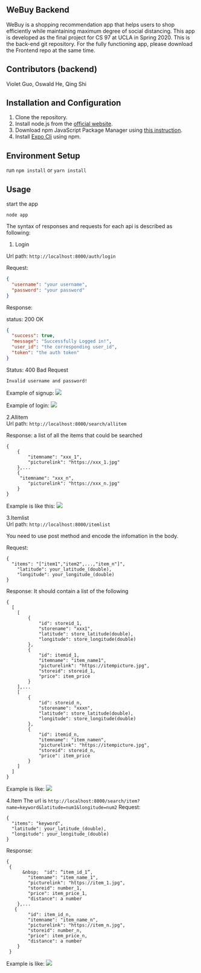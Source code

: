 WeBuy Backend
---

WeBuy is a shopping recommendation app that helps users to shop efficiently while maintaining maximum degree of social distancing. This app is developed as the final project for CS 97 at UCLA in Spring 2020. This is the back-end git repository. For the fully functioning app, please download the Frontend repo at the same time. 

Contributors (backend)
---
Violet Guo, Oswald He, Qing Shi

Installation and Configuration
---
1. Clone the repository.
2. Install node.js from the [official website](https://nodejs.org/en/).
3. Download npm JavaScript Package Manager using [this instruction](https://www.npmjs.com/get-npm).
4. Install [Expo Cli](https://docs.expo.io/workflow/expo-cli/) using npm. 

Environment Setup
---
run ```npm install``` or ```yarn install```

Usage
---
start the app
```
node app
```
The syntax of responses and requests for each api is 
described as following:

1. Login

Url path: ```http://localhost:8000/auth/login```

Request:
```json
{
  "username": "your username",
  "password": "your password"
}
```
Response: 

status: 200 OK
```json
{
  "success": true,
  "message": "Successfully Logged in!",
  "user_id": "the corresponding user_id",
  "token": "the auth token"
}
```
Status: 400 Bad Request
```
Invalid username and password!
```

Example of signup:
<img src="https://github.com/WeBuyers/WeBuy-Backend/blob/master/screenshot/signup.jpg">

Example of login:
<img src="https://github.com/WeBuyers/WeBuy-Backend/blob/master/screenshot/login.jpg">


2.Allitem  
Url path: ```http://localhost:8000/search/allitem```

Response: a list of all the items that could be searched
```
{  
    {  
        "itemname": "xxx_1",  
        "picturelink": "https://xxx_1.jpg"  
    },...  
    {  
     "itemname": "xxx_n",  
        "picturelink": "https://xxx_n.jpg"  
    }  
}  
```
Example is like this: <img src="https://github.com/WeBuyers/WeBuy-Backend/blob/master/screenshot/allitem.jpg">


3.Itemlist  
Url path: ```http://localhost:8000/itemlist```

You need to use post method and encode the infomation in the body. 

Request:
```
{  
  "items": "["item1","item2",...,"item_n"]",  
	"latitude": your_latitude_(double),   
	"longitude": your_longitude_(double) 
}  
```
Response: It should contain a list of the following   

```
{  
  [  
    [  
        {  
            "id": storeid_1,  
            "storename": "xxx1",  
            "latitude": store_latitude(double),  
            "longitude": store_longitude(double)
        },  
        {  
            "id": itemid_1,  
            "itemname": "item_name1",  
            "picturelink": "https://itempicture.jpg",  
            "storeid": storeid_1,  
            "price": item_price  
        }  
    ],...  
    [  
        {  
            "id": storeid_n,  
            "storename": "xxxn",  
            "latitude": store_latitude(double),  
            "longitude": store_longitude(double)   
        },  
        {  
            "id": itemid_n,  
            "itemname": "item_namen",  
            "picturelink": "https://itempicture.jpg",  
            "storeid": storeid_n,  
            "price": item_price
        }  
    ]  
  ]  
}  
```
 Example is like: <img src="https://github.com/WeBuyers/WeBuy-Backend/blob/master/screenshot/itemlist.jpg">

   

4.Item
The url is ```http://localhost:8000/search/item?name=keyword&latitude=num1&longitude=num2```
Request:
```
{
  "items": "keyword",
  "latitude": your_latitude_(double), 
  "longitude": your_longitude_(double)
}
```
Response: 

```
{  
 {  
      &nbsp;  "id": “item_id_1”,  
        "itemname": "item_name_1",  
        "picturelink": "https://item_1.jpg",  
        "storeid": number_1,  
        "price": item_price_1,  
        "distance": a number  
    },...  
   {  
        "id": item_id_n,  
        "itemname": "item_name_n",  
        "picturelink": "https://item_n.jpg",  
        "storeid": number_n,  
        "price": item_price_n,  
        "distance": a number  
    }  
 }  
``` 
 Example is like: <img src="https://github.com/WeBuyers/WeBuy-Backend/blob/master/screenshot/itemkeyword.jpg">














